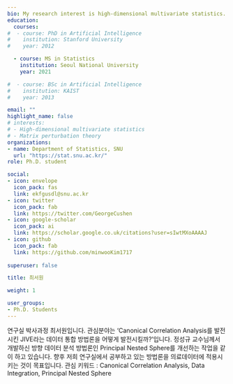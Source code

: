 ```yaml
---
bio: My research interest is high-dimensional multivariate statistics.
education:
  courses:
#  - course: PhD in Artificial Intelligence 
#    institution: Stanford University
#    year: 2012

  - course: MS in Statistics
    institution: Seoul National University
    year: 2021

#  - course: BSc in Artificial Intelligence
#    institution: KAIST
#    year: 2013

email: ""
highlight_name: false
# interests:
# - High-dimensional multivariate statistics
# - Matrix perturbation theory
organizations:
- name: Department of Statistics, SNU
  url: "https://stat.snu.ac.kr/"
role: Ph.D. student

social:
- icon: envelope
  icon_pack: fas
  link: ekfgusdl@snu.ac.kr
- icon: twitter
  icon_pack: fab
  link: https://twitter.com/GeorgeCushen
- icon: google-scholar
  icon_pack: ai
  link: https://scholar.google.co.uk/citations?user=sIwtMXoAAAAJ
- icon: github
  icon_pack: fab
  link: https://github.com/minwooKim1717
  
superuser: false

title: 최서원

weight: 1

user_groups:
- Ph.D. Students
---
```


연구실 박사과정 최서원입니다. 관심분야는 ‘Canonical Correlation Analysis를 발전시킨 JIVE라는 데이터 통합 방법론을 어떻게 발전시킬까?’입니다. 정성규 교수님께서 개발하신 방향 데이터 분석 방법론인 Principal Nested Sphere를 개선하는 작업을 같이 하고 있습니다. 향후 저희 연구실에서 공부하고 있는 방법론을 의료데이터에 적용시키는 것이 목표입니다.
관심 키워드 : Canonical Correlation Analysis, Data Integration, Principal Nested Sphere